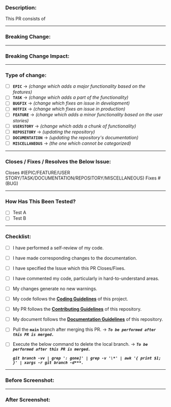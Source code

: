 <!---KINDLY REFER THE CONTRIBUTING GUIDELINES BEFORE SUBMITTING THE PR--->

### Description:
<!---THIS IS A MANDATORY SECTION--->
<!---Kindly include a summary of the changes. List of any dependencies that are required for this change.--->
This PR consists of 

---

### Breaking Change:
<!---Kindly specify if this change is a Breaking Change else specify ***`Not Applicable`***--->


---

### Breaking Change Impact:
<!---Kindly specify the impact if this is a Breaking Change else specify ***`Not Applicable`***--->


---

### Type of change:
<!---THIS IS A MANDATORY SECTION--->
<!---Kindly delete the Types which are not relevant--->
- [ ] **`EPIC`** &rarr; *(change which adds a major functionality based on the features)*
- [ ] **`TASK`** &rarr; *(change which adds a part of the functionality)*
- [ ] **`BUGFIX`** &rarr; *(change which fixes an issue in development)*
- [ ] **`HOTFIX`** &rarr; *(change which fixes an issue in production)*
- [ ] **`FEATURE`** &rarr; *(change which adds a minor functionality based on the user stories)*
- [ ] **`USERSTORY`** &rarr; *(change which adds a chunk of functionality)*
- [ ] **`REPOSITORY`** &rarr; *(updating the repository)*
- [ ] **`DOCUMENTATION`** &rarr; *(updating the repository's documentation)*
- [ ] **`MISCELLANEOUS`** &rarr; *(the one which cannot be categorized)*

---

### Closes / Fixes / Resolves the Below Issue:
<!---Kindly specify the Issue which is closed or fixed by this PR else specify ***`Not Applicable`***--->
Closes #(EPIC/FEATURE/USER STORY/TASK/DOCUMENTATION/REPOSITORY/MISCELLANEOUS)
Fixes  #(BUG)

---

### How Has This Been Tested?
<!---Kindly describe the tests that you ran to verify your changes along with the instructions so we can reproduce them and list any relevant details for your test configuration. If no tests are relevant then specify ***`Not Applicable`***--->
- [ ] Test A
- [ ] Test B

---

### Checklist:
<!---Kindly delete the options which are not relevant to this PR--->
- [ ] I have performed a self-review of my code.
- [ ] I have made corresponding changes to the documentation.
- [ ] I have specified the Issue which this PR Closes/Fixes.
- [ ] I have commented my code, particularly in hard-to-understand areas.
- [ ] My changes generate no new warnings.
- [ ] My code follows the **[Coding Guidelines](../blob/main/CODING-STANDARDS.md)** of this project.
- [ ] My PR follows the **[Contributing Guidelines](../blob/main/CONTRIBUTING.md)** of this repository.
- [ ] My document follows the **[Documentation Guidelines](../blob/main/DOCUMENTATION-STANDARDS.md)** of this repository.
- [ ] Pull the **`main`** branch after merging this PR. &rarr; ***`To be performed after this PR is merged.`***
- [ ] Execute the below command to delete the local branch. &rarr; ***`To be performed after this PR is merged.`***
 
   ***`git branch -vv | grep ': gone]' | grep -v '\*' | awk '{ print $1; }' | xargs -r git branch -d***.`***

---

### Before Screenshot:
<!---Kindly provide a screenshot of the output that was occurring before this PR was merged else specify ***`Not Applicable`***--->


---

### After Screenshot:
<!---Kindly provide a screenshot of the output that is occurring after this PR will be merged else specify ***`Not Applicable`***--->

